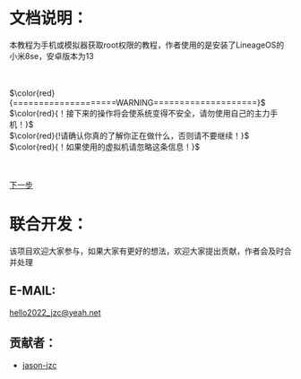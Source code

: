 # 文档说明：
  本教程为手机或模拟器获取root权限的教程，作者使用的是安装了LineageOS的小米8se，安卓版本为13  

<br><br>
$\color{red}{====================WARNING====================}$ <br>
$\color{red}{！接下来的操作将会使系统变得不安全，请勿使用自己的主力手机！}$ <br>
$\color{red}{!请确认你真的了解你正在做什么，否则请不要继续！}$ <br>
$\color{red}{！如果使用的虚拟机请忽略这条信息！}$ <br>
<br><br>


[下一步](/tutorial/GET_ROOT.md)  

# 联合开发：
  该项目欢迎大家参与，如果大家有更好的想法，欢迎大家提出贡献，作者会及时合并处理  
  ## E-MAIL:
  hello2022_jzc@yeah.net  
  ## 贡献者：
  * [jason-jzc](https://github.com/jason-jzc)